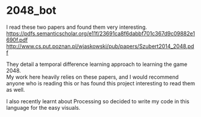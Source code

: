 # 2048_bot

I read these two papers and found them very interesting.
  https://pdfs.semanticscholar.org/e11f/23691ca8f6dabbf701c367d9c09882e1690f.pdf
  http://www.cs.put.poznan.pl/wjaskowski/pub/papers/Szubert2014_2048.pdf
  
They detail a temporal difference learning approach to learning the game 2048.  
My work here heavily relies on these papers, and I would recommend anyone who is reading this
  or has found this project interesting to read them as well. 
  
 I also recently learnt about Processing so decided to write my code in this language for the easy visuals. 
